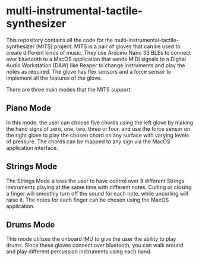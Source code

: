 # multi-instrumental-tactile-synthesizer

This repository contains all the code for the multi-instrumental-tactile-synthesizer (MITS) project. MITS is a pair of gloves that
can be used to create different kinds of music. They use Arduino Nano 33 BLEs to connect over bluetooth to a MacOS application
that sends MIDI signals to a Digital Audio Workstation (DAW) like Reaper to change instruments and play the notes as required.
The glove has flex sensors and a force sensor to implement all the features of the glove.

There are three main modes that the MITS support:

## Piano Mode

In this mode, the user can choose five chords using the left glove by making the hand signs of zero, one, two, three or four, and 
use the force sensor on the right glove to play the chosen chord on any surface with varying levels of pressure. The chords can
be mapped to any sign via the MacOS application interface.

## Strings Mode

The Strings Mode allows the user to have control over 8 different Strings instruments playing at the same time with different
notes. Curling or closing a finger will smoothly turn off the sound for each note, while uncurling will raise it. The notes
for each finger can be chosen using the MacOS application.

## Drums Mode

This mode utilizes the onboard IMU to give the user the ability to play drums. Since these gloves connect over bluetooth, you can walk
around and play different percussion instruments using each hand.
